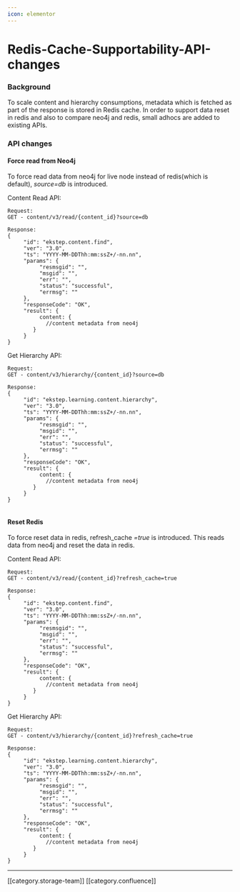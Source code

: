 ```yaml
---
icon: elementor
---
```


# Redis-Cache-Supportability-API-changes

### Background

To scale content and hierarchy consumptions, metadata which is fetched as part of the response is stored in Redis cache. In order to support data reset in redis and also to compare neo4j and redis, small adhocs are added to existing APIs.

### API changes

#### Force read from Neo4j

To force read data from neo4j for live node instead of redis(which is default), _source=db_  is introduced.

Content Read API:

```
Request:
GET - content/v3/read/{content_id}?source=db

Response:
{
     "id": "ekstep.content.find",
     "ver": "3.0",
     "ts": "YYYY-MM-DDThh:mm:ssZ+/-nn.nn",
     "params": {
          "resmsgid": "",
          "msgid": "",
          "err": "",
          "status": "successful",
          "errmsg": ""
     },
     "responseCode": "OK",
     "result": {
          content: {
			//content metadata from neo4j
		}
     }
}
```

Get Hierarchy API:

```
Request:
GET - content/v3/hierarchy/{content_id}?source=db

Response:
{
     "id": "ekstep.learning.content.hierarchy",
     "ver": "3.0",
     "ts": "YYYY-MM-DDThh:mm:ssZ+/-nn.nn",
     "params": {
          "resmsgid": "",
          "msgid": "",
          "err": "",
          "status": "successful",
          "errmsg": ""
     },
     "responseCode": "OK",
     "result": {
          content: {
			//content metadata from neo4j
		}
     }
}


```

#### Reset Redis

To force reset data in redis, refresh\_cache _=true_ is introduced. This reads data from neo4j and reset the data in redis.

Content Read API:

```
Request:
GET - content/v3/read/{content_id}?refresh_cache=true

Response:
{
     "id": "ekstep.content.find",
     "ver": "3.0",
     "ts": "YYYY-MM-DDThh:mm:ssZ+/-nn.nn",
     "params": {
          "resmsgid": "",
          "msgid": "",
          "err": "",
          "status": "successful",
          "errmsg": ""
     },
     "responseCode": "OK",
     "result": {
          content: {
			//content metadata from neo4j
		}
     }
}
```

Get Hierarchy API:

```
Request:
GET - content/v3/hierarchy/{content_id}?refresh_cache=true

Response:
{
     "id": "ekstep.learning.content.hierarchy",
     "ver": "3.0",
     "ts": "YYYY-MM-DDThh:mm:ssZ+/-nn.nn",
     "params": {
          "resmsgid": "",
          "msgid": "",
          "err": "",
          "status": "successful",
          "errmsg": ""
     },
     "responseCode": "OK",
     "result": {
          content: {
			//content metadata from neo4j
		}
     }
}
```

***

\[\[category.storage-team]] \[\[category.confluence]]
